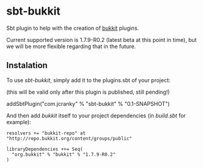 sbt-bukkit
==========

Sbt plugin to help with the creation of [bukkit](bukkit.org) plugins.

Current supported version is 1.7.9-R0.2 (latest beta at this point in time), but we will be more flexible regarding that in the future.

## Instalation

To use _sbt-bukkit_, simply add it to the plugins.sbt of your project:

(this will be valid only after this plugin is published, still pending!)

addSbtPlugin("com.jcranky" % "sbt-bukkit" % "0.1-SNAPSHOT")

And then add _bukkit_ itself to your project dependencies (in _build.sbt_ for example):

```
resolvers += "bukkit-repo" at "http://repo.bukkit.org/content/groups/public"

libraryDependencies ++= Seq(
  "org.bukkit" % "bukkit" % "1.7.9-R0.2"
)
```
